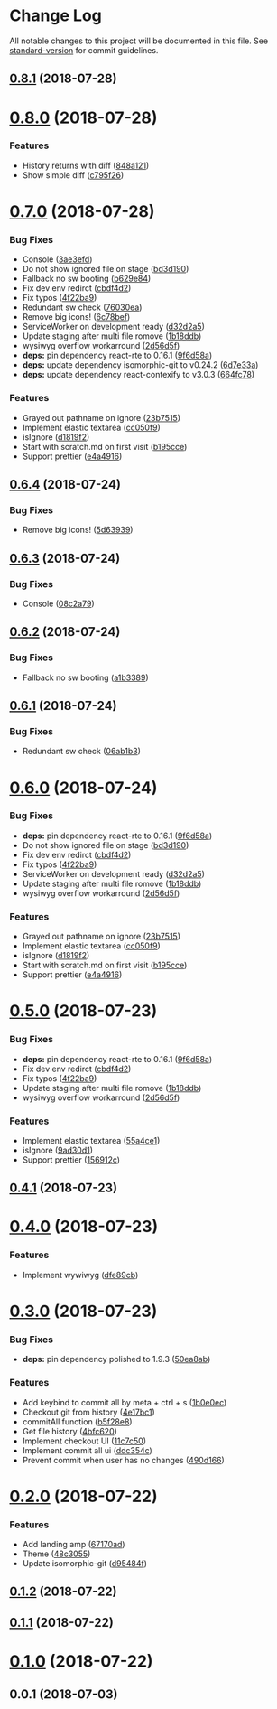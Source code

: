 # Change Log

All notable changes to this project will be documented in this file. See [standard-version](https://github.com/conventional-changelog/standard-version) for commit guidelines.

<a name="0.8.1"></a>
## [0.8.1](https://github.com/mizchi/next-editor/compare/v0.8.0...v0.8.1) (2018-07-28)



<a name="0.8.0"></a>
# [0.8.0](https://github.com/mizchi/next-editor/compare/v0.7.0...v0.8.0) (2018-07-28)


### Features

* History returns with diff ([848a121](https://github.com/mizchi/next-editor/commit/848a121))
* Show simple diff ([c795f26](https://github.com/mizchi/next-editor/commit/c795f26))



<a name="0.7.0"></a>
# [0.7.0](https://github.com/mizchi/next-editor/compare/v0.4.1...v0.7.0) (2018-07-28)


### Bug Fixes

* Console ([3ae3efd](https://github.com/mizchi/next-editor/commit/3ae3efd))
* Do not show ignored file on stage ([bd3d190](https://github.com/mizchi/next-editor/commit/bd3d190))
* Fallback no sw booting ([b629e84](https://github.com/mizchi/next-editor/commit/b629e84))
* Fix dev env redirct ([cbdf4d2](https://github.com/mizchi/next-editor/commit/cbdf4d2))
* Fix typos ([4f22ba9](https://github.com/mizchi/next-editor/commit/4f22ba9))
* Redundant sw check ([76030ea](https://github.com/mizchi/next-editor/commit/76030ea))
* Remove big icons! ([6c78bef](https://github.com/mizchi/next-editor/commit/6c78bef))
* ServiceWorker on development ready ([d32d2a5](https://github.com/mizchi/next-editor/commit/d32d2a5))
* Update staging after multi file romove ([1b18ddb](https://github.com/mizchi/next-editor/commit/1b18ddb))
* wysiwyg overflow workarround ([2d56d5f](https://github.com/mizchi/next-editor/commit/2d56d5f))
* **deps:** pin dependency react-rte to 0.16.1 ([9f6d58a](https://github.com/mizchi/next-editor/commit/9f6d58a))
* **deps:** update dependency isomorphic-git to v0.24.2 ([6d7e33a](https://github.com/mizchi/next-editor/commit/6d7e33a))
* **deps:** update dependency react-contexify to v3.0.3 ([664fc78](https://github.com/mizchi/next-editor/commit/664fc78))


### Features

* Grayed out pathname on ignore ([23b7515](https://github.com/mizchi/next-editor/commit/23b7515))
* Implement elastic textarea ([cc050f9](https://github.com/mizchi/next-editor/commit/cc050f9))
* isIgnore ([d1819f2](https://github.com/mizchi/next-editor/commit/d1819f2))
* Start with scratch.md on first visit ([b195cce](https://github.com/mizchi/next-editor/commit/b195cce))
* Support prettier ([e4a4916](https://github.com/mizchi/next-editor/commit/e4a4916))



<a name="0.6.4"></a>
## [0.6.4](https://github.com/mizchi/next-editor/compare/v0.6.3...v0.6.4) (2018-07-24)


### Bug Fixes

* Remove big icons! ([5d63939](https://github.com/mizchi/next-editor/commit/5d63939))



<a name="0.6.3"></a>
## [0.6.3](https://github.com/mizchi/next-editor/compare/v0.6.2...v0.6.3) (2018-07-24)


### Bug Fixes

* Console ([08c2a79](https://github.com/mizchi/next-editor/commit/08c2a79))



<a name="0.6.2"></a>
## [0.6.2](https://github.com/mizchi/next-editor/compare/v0.6.1...v0.6.2) (2018-07-24)


### Bug Fixes

* Fallback no sw booting ([a1b3389](https://github.com/mizchi/next-editor/commit/a1b3389))



<a name="0.6.1"></a>
## [0.6.1](https://github.com/mizchi/next-editor/compare/v0.6.0...v0.6.1) (2018-07-24)


### Bug Fixes

* Redundant sw check ([06ab1b3](https://github.com/mizchi/next-editor/commit/06ab1b3))



<a name="0.6.0"></a>
# [0.6.0](https://github.com/mizchi/next-editor/compare/v0.4.1...v0.6.0) (2018-07-24)


### Bug Fixes

* **deps:** pin dependency react-rte to 0.16.1 ([9f6d58a](https://github.com/mizchi/next-editor/commit/9f6d58a))
* Do not show ignored file on stage ([bd3d190](https://github.com/mizchi/next-editor/commit/bd3d190))
* Fix dev env redirct ([cbdf4d2](https://github.com/mizchi/next-editor/commit/cbdf4d2))
* Fix typos ([4f22ba9](https://github.com/mizchi/next-editor/commit/4f22ba9))
* ServiceWorker on development ready ([d32d2a5](https://github.com/mizchi/next-editor/commit/d32d2a5))
* Update staging after multi file romove ([1b18ddb](https://github.com/mizchi/next-editor/commit/1b18ddb))
* wysiwyg overflow workarround ([2d56d5f](https://github.com/mizchi/next-editor/commit/2d56d5f))


### Features

* Grayed out pathname on ignore ([23b7515](https://github.com/mizchi/next-editor/commit/23b7515))
* Implement elastic textarea ([cc050f9](https://github.com/mizchi/next-editor/commit/cc050f9))
* isIgnore ([d1819f2](https://github.com/mizchi/next-editor/commit/d1819f2))
* Start with scratch.md on first visit ([b195cce](https://github.com/mizchi/next-editor/commit/b195cce))
* Support prettier ([e4a4916](https://github.com/mizchi/next-editor/commit/e4a4916))



<a name="0.5.0"></a>
# [0.5.0](https://github.com/mizchi/next-editor/compare/v0.4.1...v0.5.0) (2018-07-23)


### Bug Fixes

* **deps:** pin dependency react-rte to 0.16.1 ([9f6d58a](https://github.com/mizchi/next-editor/commit/9f6d58a))
* Fix dev env redirct ([cbdf4d2](https://github.com/mizchi/next-editor/commit/cbdf4d2))
* Fix typos ([4f22ba9](https://github.com/mizchi/next-editor/commit/4f22ba9))
* Update staging after multi file romove ([1b18ddb](https://github.com/mizchi/next-editor/commit/1b18ddb))
* wysiwyg overflow workarround ([2d56d5f](https://github.com/mizchi/next-editor/commit/2d56d5f))


### Features

* Implement elastic textarea ([55a4ce1](https://github.com/mizchi/next-editor/commit/55a4ce1))
* isIgnore ([9ad30d1](https://github.com/mizchi/next-editor/commit/9ad30d1))
* Support prettier ([156912c](https://github.com/mizchi/next-editor/commit/156912c))



<a name="0.4.1"></a>
## [0.4.1](https://github.com/mizchi/next-editor/compare/v0.4.0...v0.4.1) (2018-07-23)



<a name="0.4.0"></a>
# [0.4.0](https://github.com/mizchi/next-editor/compare/v0.3.0...v0.4.0) (2018-07-23)


### Features

* Implement wywiwyg ([dfe89cb](https://github.com/mizchi/next-editor/commit/dfe89cb))



<a name="0.3.0"></a>
# [0.3.0](https://github.com/mizchi/next-editor/compare/v0.2.0...v0.3.0) (2018-07-23)


### Bug Fixes

* **deps:** pin dependency polished to 1.9.3 ([50ea8ab](https://github.com/mizchi/next-editor/commit/50ea8ab))


### Features

* Add keybind to commit all by meta + ctrl + s ([1b0e0ec](https://github.com/mizchi/next-editor/commit/1b0e0ec))
* Checkout git from history ([4e17bc1](https://github.com/mizchi/next-editor/commit/4e17bc1))
* commitAll function ([b5f28e8](https://github.com/mizchi/next-editor/commit/b5f28e8))
* Get file history ([4bfc620](https://github.com/mizchi/next-editor/commit/4bfc620))
* Implement checkout UI ([11c7c50](https://github.com/mizchi/next-editor/commit/11c7c50))
* Implement commit all ui ([ddc354c](https://github.com/mizchi/next-editor/commit/ddc354c))
* Prevent commit when user has no changes ([490d166](https://github.com/mizchi/next-editor/commit/490d166))



<a name="0.2.0"></a>
# [0.2.0](https://github.com/mizchi/next-editor/compare/v0.1.2...v0.2.0) (2018-07-22)


### Features

* Add landing amp ([67170ad](https://github.com/mizchi/next-editor/commit/67170ad))
* Theme ([48c3055](https://github.com/mizchi/next-editor/commit/48c3055))
* Update isomorphic-git ([d95484f](https://github.com/mizchi/next-editor/commit/d95484f))



<a name="0.1.2"></a>
## [0.1.2](https://github.com/mizchi/next-editor/compare/v0.1.1...v0.1.2) (2018-07-22)



<a name="0.1.1"></a>
## [0.1.1](https://github.com/mizchi/next-editor/compare/v0.1.0...v0.1.1) (2018-07-22)



<a name="0.1.0"></a>
# [0.1.0](https://github.com/mizchi/next-editor/compare/v0.0.1...v0.1.0) (2018-07-22)



<a name="0.0.1"></a>
## 0.0.1 (2018-07-03)
